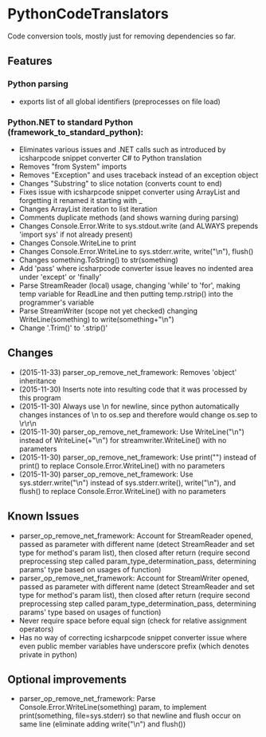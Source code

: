# PythonCodeTranslators
Code conversion tools, mostly just for removing dependencies so far. 

## Features
### Python parsing
* exports list of all global identifiers (preprocesses on file load)
### Python.NET to standard Python (framework_to_standard_python):
* Eliminates various issues and .NET calls such as introduced by icsharpcode snippet converter C# to Python translation
* Removes "from System" imports
* Removes "Exception" and uses traceback instead of an exception object
* Changes "Substring" to slice notation (converts count to end)
* Fixes issue with icsharpcode snippet converter using ArrayList and forgetting it renamed it starting with _
* Changes ArrayList iteration to list iteration
* Comments duplicate methods (and shows warning during parsing)
* Changes Console.Error.Write to sys.stdout.write (and ALWAYS prepends 'import sys' if not already present)
* Changes Console.WriteLine to print
* Changes Console.Error.WriteLine to sys.stderr.write, write("\n"), flush()
* Changes something.ToString() to str(something)
* Add 'pass' where icsharpcode converter issue leaves no indented area under 'except' or 'finally'
* Parse StreamReader (local) usage, changing 'while' to 'for', making temp variable for ReadLine and then putting temp.rstrip() into the programmer's variable
* Parse StreamWriter (scope not yet checked) changing WriteLine(something) to write(something+"\n")
* Change '.Trim()' to '.strip()'

## Changes
* (2015-11-33) parser_op_remove_net_framework: Removes 'object' inheritance
* (2015-11-30) Inserts note into resulting code that it was processed by this program
* (2015-11-30) Always use \n for newline, since python automatically changes instances of \n to os.sep and therefore would change os.sep to \r\r\n
* (2015-11-30) parser_op_remove_net_framework: Use WriteLine("\n") instead of WriteLine(+"\n") for streamwriter.WriteLine() with no parameters
* (2015-11-30) parser_op_remove_net_framework: Use print("") instead of print() to replace Console.Error.WriteLine() with no parameters
* (2015-11-30) parser_op_remove_net_framework: Use sys.stderr.write("\n") instead of sys.stderr.write(), write("\n"), and flush() to replace Console.Error.WriteLine() with no parameters

## Known Issues
* parser_op_remove_net_framework: Account for StreamReader opened, passed as parameter with different name (detect StreamReader and set type for method's param list), then closed after return (require second preprocessing step called param_type_determination_pass, determining params' type based on usages of function)
* parser_op_remove_net_framework: Account for StreamWriter opened, passed as parameter with different name (detect StreamReader and set type for method's param list), then closed after return (require second preprocessing step called param_type_determination_pass, determining params' type based on usages of function)
* Never require space before equal sign (check for relative assignment operators)
* Has no way of correcting icsharpcode snippet converter issue where even public member variables have underscore prefix (which denotes private in python)

## Optional improvements
* parser_op_remove_net_framework: Parse Console.Error.WriteLine(something) param, to implement print(something, file=sys.stderr) so that newline and flush occur on same line (eliminate adding write("\n") and flush())
